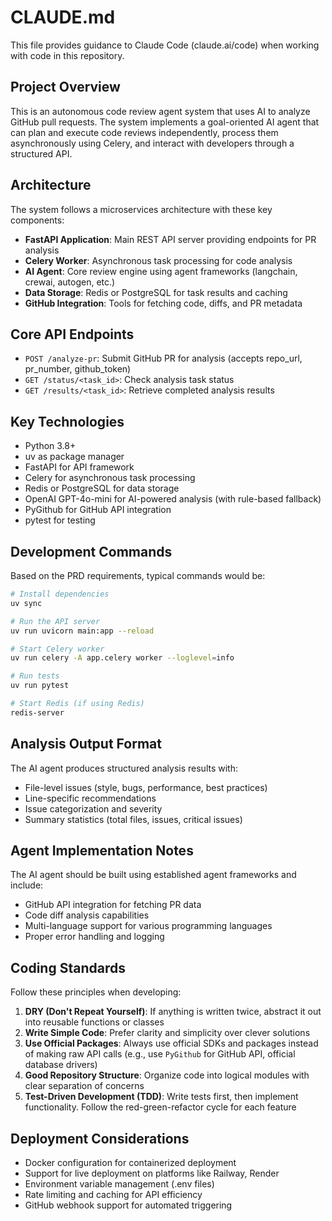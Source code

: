 # CLAUDE.md

This file provides guidance to Claude Code (claude.ai/code) when working with code in this repository.

## Project Overview

This is an autonomous code review agent system that uses AI to analyze GitHub pull requests. The system implements a goal-oriented AI agent that can plan and execute code reviews independently, process them asynchronously using Celery, and interact with developers through a structured API.

## Architecture

The system follows a microservices architecture with these key components:

- **FastAPI Application**: Main REST API server providing endpoints for PR analysis
- **Celery Worker**: Asynchronous task processing for code analysis
- **AI Agent**: Core review engine using agent frameworks (langchain, crewai, autogen, etc.)
- **Data Storage**: Redis or PostgreSQL for task results and caching
- **GitHub Integration**: Tools for fetching code, diffs, and PR metadata

## Core API Endpoints

- `POST /analyze-pr`: Submit GitHub PR for analysis (accepts repo_url, pr_number, github_token)
- `GET /status/<task_id>`: Check analysis task status
- `GET /results/<task_id>`: Retrieve completed analysis results

## Key Technologies

- Python 3.8+
- uv as package manager
- FastAPI for API framework
- Celery for asynchronous task processing
- Redis or PostgreSQL for data storage
- OpenAI GPT-4o-mini for AI-powered analysis (with rule-based fallback)
- PyGithub for GitHub API integration
- pytest for testing

## Development Commands

Based on the PRD requirements, typical commands would be:

```bash
# Install dependencies
uv sync

# Run the API server
uv run uvicorn main:app --reload

# Start Celery worker
uv run celery -A app.celery worker --loglevel=info

# Run tests
uv run pytest

# Start Redis (if using Redis)
redis-server
```

## Analysis Output Format

The AI agent produces structured analysis results with:
- File-level issues (style, bugs, performance, best practices)
- Line-specific recommendations
- Issue categorization and severity
- Summary statistics (total files, issues, critical issues)

## Agent Implementation Notes

The AI agent should be built using established agent frameworks and include:
- GitHub API integration for fetching PR data
- Code diff analysis capabilities
- Multi-language support for various programming languages
- Proper error handling and logging

## Coding Standards

Follow these principles when developing:

1. **DRY (Don't Repeat Yourself)**: If anything is written twice, abstract it out into reusable functions or classes
2. **Write Simple Code**: Prefer clarity and simplicity over clever solutions
3. **Use Official Packages**: Always use official SDKs and packages instead of making raw API calls (e.g., use `PyGithub` for GitHub API, official database drivers)
4. **Good Repository Structure**: Organize code into logical modules with clear separation of concerns
5. **Test-Driven Development (TDD)**: Write tests first, then implement functionality. Follow the red-green-refactor cycle for each feature

## Deployment Considerations

- Docker configuration for containerized deployment
- Support for live deployment on platforms like Railway, Render
- Environment variable management (.env files)
- Rate limiting and caching for API efficiency
- GitHub webhook support for automated triggering